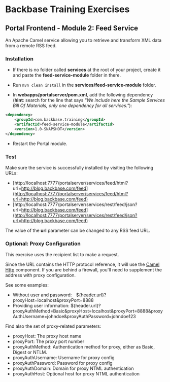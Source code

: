 # Backbase Training Exercises

## Portal Frontend - Module 2: Feed Service

An Apache Camel service allowing you to retrieve and transform XML data from a remote RSS feed.

### Installation

 - If there is no folder called **services** at the root of your project, create it and paste the **feed-service-module** folder in there.

 - Run `mvn clean install` in the **services/feed-service-module** folder.

 - In **webapps/portalserver/pom.xml**, add the following dependency (**hint**: search for the line that says _"We include here the Sample Services Bill Of Materials, only one dependency for all services."_):

  ```xml
  <dependency>
      <groupId>com.backbase.training</groupId>
      <artifactId>feed-service-module</artifactId>
      <version>1.0-SNAPSHOT</version>
  </dependency>
  ```

 - Restart the Portal module.

### Test
 
Make sure the service is successfully installed by visiting the following URLs:

- [http://localhost:7777/portalserver/services/feed/html?url=http://blog.backbase.com/feed](http://localhost:7777/portalserver/services/feed/html?url=http://blog.backbase.com/feed)
- [http://localhost:7777/portalserver/services/rest/feed/json?url=http://blog.backbase.com/feed](http://localhost:7777/portalserver/services/rest/feed/json?url=http://blog.backbase.com/feed)

The value of the **url** parameter can be changed to any RSS feed URL.

### Optional: Proxy Configuration

This exercise uses the recipient list to make a request.
 
Since the URL contains the HTTP protocol reference, it will use the [Camel Http](http://camel.apache.org/http.html) component. If you are behind a firewall, you'll need to supplement the address with proxy configuration.
  
See some examples: 
- Without user and password:  <simple>${header.url}?proxyHost=localhost&amp;proxyPort=8888</simple>
- Providing user information: <simple>${header.url}?proxyAuthMethod=Basic&amp;proxyHost=localhost&amp;proxyPort=8888&amp;proxyAuthUsername=johndoe&amp;proxyAuthPassword=johndoe123</simple>
 
Find also the set of proxy-related parameters:
 
- proxyHost: The proxy host name
- proxyPort: The proxy port number
- proxyAuthMethod: Authentication method for proxy, either as Basic, Digest or NTLM.
- proxyAuthUsername: Username for proxy config
- proxyAuthPassword: Password for proxy config
- proxyAuthDomain: Domain for proxy NTML authentication
- proxyAuthHost: Optional host for proxy NTML authentication
